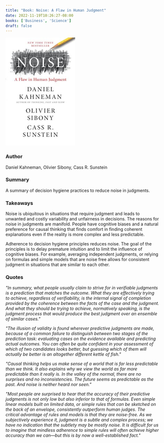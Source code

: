 ```yaml
---
title: "Book: Noise: A Flaw in Human Judgment"
date: 2022-11-19T10:26:27-08:00
books: ['Business', 'Science']
draft: false 
---
```


![Noise](img/book_cover_noise.jpg)

### Author

Daniel Kahneman, Olivier Sibony, Cass R. Sunstein

### Summary

A summary of decision hygiene practices to reduce noise in judgments.

### Takeaways

Noise is ubiquitous in situations that require judgment and leads to unwanted and costly variability and unfairness in decisions. The reasons for noise in judgments are manifold. People have cognitive biases and a natural preference for causal thinking that finds comfort in finding coherent explanations even if the reality is more complex and less predictable. 

Adherence to decision hygiene principles reduces noise. The goal of the principles is to delay premature intuition and to limit the influence of cognitive biases. For example, averaging independent judgments, or relying on formulas and simple models that are noise free allows for consistent judgment in situations that are similar to each other.

### Quotes

*"In summary, what people usually claim to strive for in verifiable judgments is a prediction that matches the outcome. What they are effectively trying to achieve, regardless of verifiability, is the internal signal of completion provided by the coherence between the facts of the case and the judgment. And what they should be trying to achieve, normatively speaking, is the judgment process that would produce the best judgment over an ensemble of similar cases."*

*"The illusion of validity is found wherever predictive judgments are made, because of a common failure to distinguish between two stages of the prediction task: evaluating cases on the evidence available and predicting actual outcomes. You can often be quite confident in your assessment of which of two candidates looks better, but guessing which of them will actually be better is an altogether different kettle of fish."*

*"Causal thinking helps us make sense of a world that is far less predictable than we think. It also explains why we view the world as far more predictable than it really is. In the valley of the normal, there are no surprises and no inconsistencies. The future seems as predictable as the past. And noise is neither heard nor seen."*

*"Most people are surprised to hear that the accuracy of their predictive judgments is not only low but also inferior to that of formulas. Even simple linear models built on limited data, or simple rules that can be sketched on the back of an envelope, consistently outperform human judges. The critical advantage of rules and models is that they are noise-free. As we subjectively experience it, judgment is a subtle and complex process; we have no indication that the subtlety may be mostly noise. It is difficult for us to imagine that mindless adherence to simple rules will often achieve higher accuracy than we can—but this is by now a well-established fact."*


